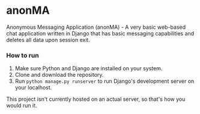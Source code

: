 # anonMA
Anonymous Messaging Application (anonMA) - A very basic web-based chat application written in Django that has basic messaging capabilities and deletes all data upon session exit.

### How to run
1. Make sure Python and Django are installed on your system.
2. Clone and download the repository. 
3. Run `python manage.py runserver` to run Django's development server on your localhost.

This project isn't currently hosted on an actual server, so that's how you would run it.
